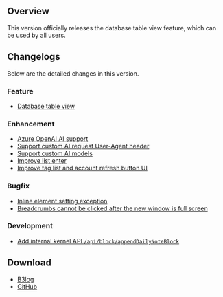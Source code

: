 ## Overview

This version officially releases the database table view feature, which can be used by all users.

## Changelogs

Below are the detailed changes in this version.

### Feature

* [Database table view](https://github.com/siyuan-note/siyuan/issues/2829)

### Enhancement

* [Azure OpenAI AI support](https://github.com/siyuan-note/siyuan/issues/8095)
* [Support custom AI request User-Agent header](https://github.com/siyuan-note/siyuan/issues/10351)
* [Support custom AI models](https://github.com/siyuan-note/siyuan/issues/10355)
* [Improve list enter](https://github.com/siyuan-note/siyuan/issues/10359)
* [Improve tag list and account refresh button UI](https://github.com/siyuan-note/siyuan/issues/10371)

### Bugfix

* [Inline element setting exception](https://github.com/siyuan-note/siyuan/issues/10357)
* [Breadcrumbs cannot be clicked after the new window is full screen](https://github.com/siyuan-note/siyuan/issues/10369)

### Development

* [Add internal kernel API `/api/block/appendDailyNoteBlock`](https://github.com/siyuan-note/siyuan/issues/10368)

## Download

* [B3log](https://b3log.org/siyuan/en/download.html)
* [GitHub](https://github.com/siyuan-note/siyuan/releases)
